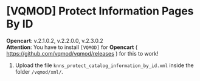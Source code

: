# [VQMOD] Protect Information Pages By ID

**Opencart**: v.2.1.0.2, v.2.2.0.0, v.2.3.0.2  
**Attention**: You have to install `[VQMOD]` for **Opencart** ( https://github.com/vqmod/vqmod/releases ) for this to work!

1. Upload the file `knns_protect_catalog_information_by_id.xml` inside the folder `/vqmod/xml/`.
